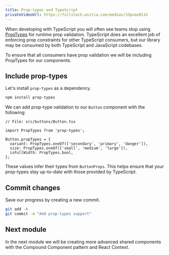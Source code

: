 ```yaml
---
title: Prop-types and TypeScript
privateVideoUrl: https://fullstack.wistia.com/medias/33pvoo01ih
---
```


When developing with TypeScript you will often see teams stop using [PropTypes](https://reactjs.org/docs/typechecking-with-proptypes.html) for runtime prop validation. TypeScript does an excellent job of enforcing prop constraints for other TypeScript consumers, but our library may be consumed by both TypeScript and JavaScript codebases.

To ensure that all consumers have prop validation we will be including PropTypes for our components.

## Include prop-types

Let's install `prop-types` as a dependency.

```bash
npm install prop-types
```

We can add prop-type validation to our `Button` component with the following:

```tsx
// File: src/buttons/Button.tsx

import PropTypes from 'prop-types';

Button.propTypes = {
  variant: PropTypes.oneOf(['secondary', 'primary', 'danger']),
  size: PropTypes.oneOf(['small', 'medium', 'large']),
  isFullWidth: PropTypes.bool,
};
```

These values infer their types from `ButtonProps`. This helps ensure that your prop-types stay up-to-date with those provided by TypeScript.

## Commit changes

Save our progress by creating a new commit.

```bash
git add -A
git commit -m "Add prop-types support"
```

## Next module

In the next module we will be creating more advanced shared components with the Compound Component pattern and React Context.
